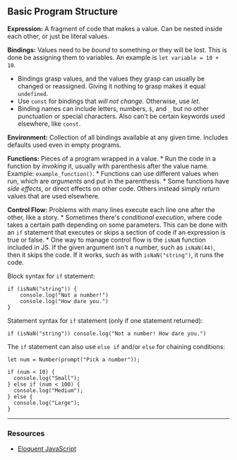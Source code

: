 ## Basic Program Structure

**Expression:** A fragment of code that makes a value. Can be nested inside each other, or just be literal values.

**Bindings:** Values need to be _bound_ to something or they will be lost. This is done be assigning them to variables. An example is `let variable = 10 + 10`.
  * Bindings grasp values, and the values they grasp can usually be changed or reassigned. Giving it nothing to grasp makes it equal `undefined`.
  * Use `const` for bindings that _will not change._ Otherwise, use _let_.
  * Binding names can include letters, numbers, `$`, and `_` but no other punctuation or special characters. Also can't be certain keywords used elsewhere, like `const`.

**Environment:** Collection of all bindings available at any given time. Includes defaults used even in empty programs.

**Functions:** Pieces of a program wrapped in a value.
    * Run the code in a function by _invoking_ it, usually with parenthesis after the value name. Example: `example_function()`.
    * Functions can use different values when run, which are _arguments_ and put in the parenthesis.
    * Some functions have _side effects_, or direct effects on other code. Others instead simply _return_ values that are used elsewhere.

**Control Flow:** Problems with many lines execute each line one after the other, like a story.
    * Sometimes there's _conditional execution_, where code takes a certain path depending on some parameters. This can be done with an `if` statement that executes or skips a section of code if an expression is true or false.
    * One way to manage control flow is the `isNaN` function included in JS. If the given argument isn't a number, such as `isNaN(44)`, then it skips the code. If it works, such as with `isNaN("string")`, it runs the code.

Block syntax for `if` statement:
```
if (isNaN("string")) {
    console.log("Not a number!")
    console.log("How dare you.")
}
```

Statement syntax for `if` statement (only if one statement returned):
```
if (isNaN("string")) console.log("Not a number! How dare you.")
```

The `if` statement can also use `else if` and/or `else` for chaining conditions:
```
let num = Number(prompt("Pick a number"));

if (num < 10) {
  console.log("Small");
} else if (num < 100) {
  console.log("Medium");
} else {
  console.log("Large");
}
```

-----
### Resources

* [Eloquent JavaScript](http://eloquentjavascript.net/)
